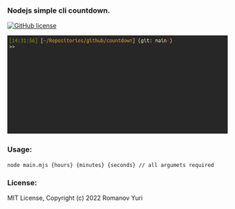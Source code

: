 ### Nodejs simple cli countdown.

[![GitHub license](https://img.shields.io/github/license/darteil/countdown?style=for-the-badge)](https://github.com/darteil/countdown/blob/main/LICENSE)

![til](./media/screencast.gif)

### Usage:

```
node main.mjs {hours} {minutes} {seconds} // all argumets required
```

### License:

MIT License, Copyright (c) 2022 Romanov Yuri
